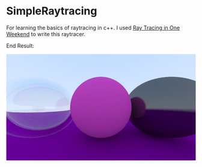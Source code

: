 # SimpleRaytracing
 For learning the basics of raytracing in c++.
 I used [Ray Tracing in One Weekend](https://raytracing.github.io/books/RayTracingInOneWeekend.html) to write this raytracer.

End Result:

![result_16-9-2022](https://github.com/MaxineCodes/SimpleRaytracing/blob/main/result_27-9-2022.png)
